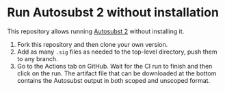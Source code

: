 # Run Autosubst 2 without installation

This repository allows running [Autosubst 2](https://github.com/uds-psl/autosubst-ocaml) without installing it.

1. Fork this repository and then clone your own version.
2. Add as many `.sig` files as needed to the top-level directory, push them to any branch.
3. Go to the Actions tab on GitHub. Wait for the CI run to finish and then click on the run. The artifact file that can be downloaded at the bottom contains the Autosubst output in both scoped and unscoped format.
